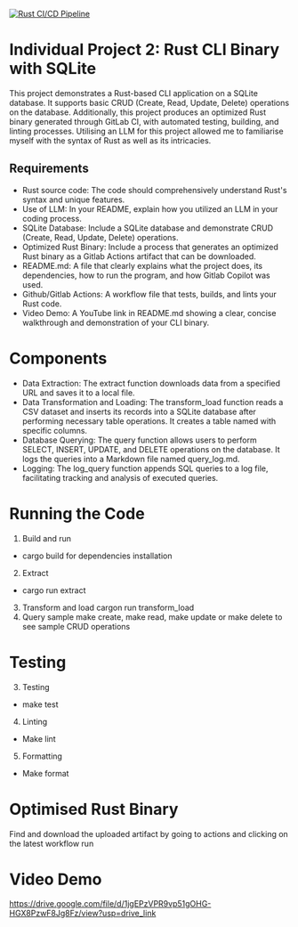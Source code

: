 [![Rust CI/CD Pipeline](https://github.com/nogibjj/SiMinL_Week8/actions/workflows/CI.yml/badge.svg)](https://github.com/nogibjj/SiMinL_Week8/actions/workflows/CI.yml)

# Individual Project 2: Rust CLI Binary with SQLite
This project demonstrates a Rust-based CLI application on a SQLite database. It supports basic CRUD (Create, Read, Update, Delete) operations on the database. Additionally, this project produces an optimized Rust binary generated through GitLab CI, with automated testing, building, and linting processes.
Utilising an LLM for this project allowed me to familiarise myself with the syntax of Rust as well as its intricacies.

## Requirements
- Rust source code: The code should comprehensively understand Rust's syntax and unique features.
- Use of LLM: In your README, explain how you utilized an LLM in your coding process.
- SQLite Database: Include a SQLite database and demonstrate CRUD (Create, Read, Update, Delete) operations.
- Optimized Rust Binary: Include a process that generates an optimized Rust binary as a Gitlab Actions artifact that can be downloaded.
- README.md: A file that clearly explains what the project does, its dependencies, how to run the program, and how Gitlab Copilot was used.
- Github/Gitlab Actions: A workflow file that tests, builds, and lints your Rust code.
- Video Demo: A YouTube link in README.md showing a clear, concise walkthrough and demonstration of your CLI binary.

# Components
- Data Extraction: The extract function downloads data from a specified URL and saves it to a local file.
- Data Transformation and Loading: The transform_load function reads a CSV dataset and inserts its records into a SQLite database after performing necessary table operations. It creates a table named  with specific columns.
- Database Querying: The query function allows users to perform SELECT, INSERT, UPDATE, and DELETE operations on the database. It logs the queries into a Markdown file named query_log.md.
- Logging: The log_query function appends SQL queries to a log file, facilitating tracking and analysis of executed queries.

# Running the Code
1. Build and run
- cargo build for dependencies installation
2. Extract
- cargo run extract
3. Transform and load
cargon run transform_load
4. Query sample
make create, make read, make update or make delete to see sample CRUD operations

# Testing
3. Testing
- make test
4. Linting
- Make lint
5. Formatting
- Make format

# Optimised Rust Binary
Find and download the uploaded artifact by going to actions and clicking on the latest workflow run

# Video Demo
https://drive.google.com/file/d/1jgEPzVPR9vp51gOHG-HGX8PzwF8Jg8Fz/view?usp=drive_link
